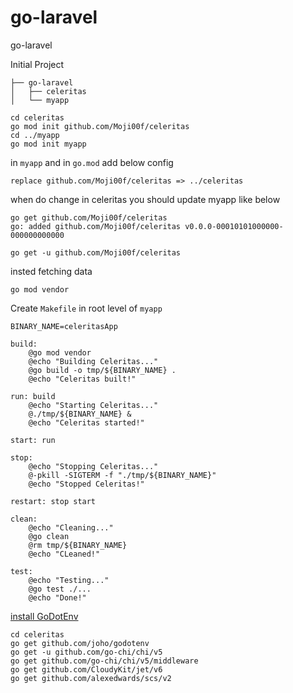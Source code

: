 # go-laravel
go-laravel

Initial Project 
```
├── go-laravel
│   ├── celeritas
│   └── myapp

```
```
cd celeritas
go mod init github.com/Moji00f/celeritas
cd ../myapp
go mod init myapp
```

in `myapp` and in `go.mod` add below config 
```
replace github.com/Moji00f/celeritas => ../celeritas
```

when do change in celeritas you should update myapp like below
```
go get github.com/Moji00f/celeritas 
go: added github.com/Moji00f/celeritas v0.0.0-00010101000000-000000000000

go get -u github.com/Moji00f/celeritas 
```

insted fetching data
```
go mod vendor
```

Create `Makefile` in root level of `myapp`
```
BINARY_NAME=celeritasApp

build:
	@go mod vendor
	@echo "Building Celeritas..."
	@go build -o tmp/${BINARY_NAME} .
	@echo "Celeritas built!"

run: build
	@echo "Starting Celeritas..."
	@./tmp/${BINARY_NAME} &
	@echo "Celeritas started!"

start: run

stop:
	@echo "Stopping Celeritas..."
	@-pkill -SIGTERM -f "./tmp/${BINARY_NAME}"
	@echo "Stopped Celeritas!"

restart: stop start

clean:
	@echo "Cleaning..."
	@go clean
	@rm tmp/${BINARY_NAME}
	@echo "CLeaned!"

test:
	@echo "Testing..."
	@go test ./...
	@echo "Done!"
```
[install GoDotEnv](https://github.com/joho/godotenv)

```
cd celeritas
go get github.com/joho/godotenv
go get -u github.com/go-chi/chi/v5
go get github.com/go-chi/chi/v5/middleware
go get github.com/CloudyKit/jet/v6
go get github.com/alexedwards/scs/v2
```
